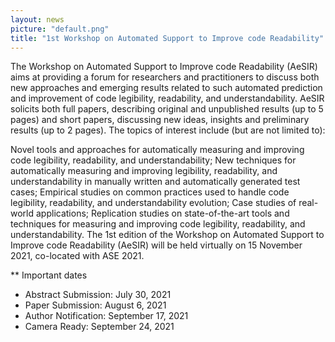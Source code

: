 ```yaml
---
layout: news
picture: "default.png"
title: "1st Workshop on Automated Support to Improve code Readability"
---
```


The Workshop on Automated Support to Improve code Readability (AeSIR) aims at providing a forum for researchers and practitioners to discuss both new approaches and emerging results related to such automated prediction and improvement of code legibility, readability, and understandability. AeSIR solicits both full papers, describing original and unpublished results (up to 5 pages) and short papers, discussing new ideas, insights and preliminary results (up to 2 pages). The topics of interest include (but are not limited to):

Novel tools and approaches for automatically measuring and improving code legibility, readability, and understandability;
New techniques for automatically measuring and improving legibility, readability, and understandability in manually written and automatically generated test cases;
Empirical studies on common practices used to handle code legibility, readability, and understandability evolution;
Case studies of real-world applications;
Replication studies on state-of-the-art tools and techniques for measuring and improving code legibility, readability, and understandability.
The 1st edition of the Workshop on Automated Support to Improve code Readability (AeSIR) will be held virtually on 15 November 2021, co-located with ASE 2021.

** Important dates

* Abstract Submission: July 30, 2021
* Paper Submission: August 6, 2021
* Author Notification: September 17, 2021
* Camera Ready: September 24, 2021